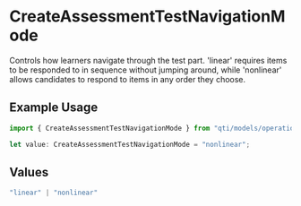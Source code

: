 # CreateAssessmentTestNavigationMode

Controls how learners navigate through the test part. 'linear' requires items to be responded to in sequence without jumping around, while 'nonlinear' allows candidates to respond to items in any order they choose.

## Example Usage

```typescript
import { CreateAssessmentTestNavigationMode } from "qti/models/operations";

let value: CreateAssessmentTestNavigationMode = "nonlinear";
```

## Values

```typescript
"linear" | "nonlinear"
```